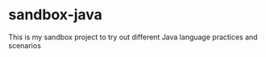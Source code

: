 # sandbox-java
This is my sandbox project to try out different Java language practices and scenarios

